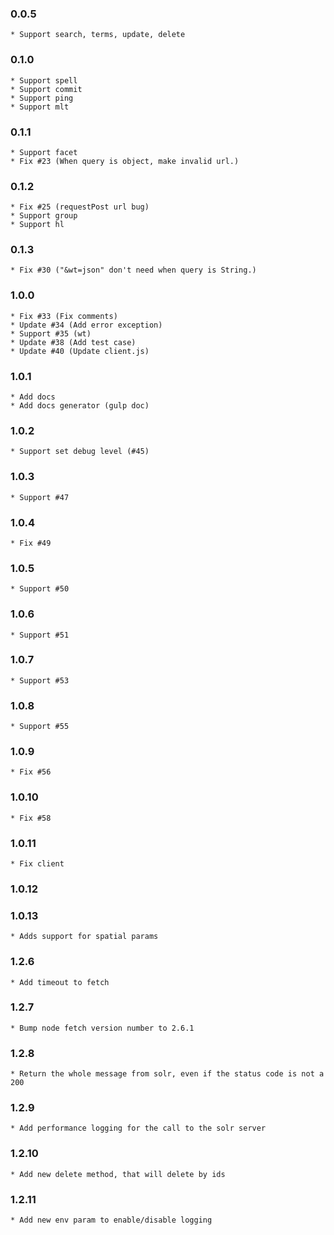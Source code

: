 ### 0.0.5

    * Support search, terms, update, delete

### 0.1.0

    * Support spell
    * Support commit
    * Support ping
    * Support mlt

### 0.1.1

    * Support facet
    * Fix #23 (When query is object, make invalid url.)

### 0.1.2

    * Fix #25 (requestPost url bug)
    * Support group
    * Support hl

### 0.1.3

    * Fix #30 ("&wt=json" don't need when query is String.)

### 1.0.0

    * Fix #33 (Fix comments)
    * Update #34 (Add error exception)
    * Support #35 (wt)
    * Update #38 (Add test case)
    * Update #40 (Update client.js)

### 1.0.1

    * Add docs
    * Add docs generator (gulp doc)

### 1.0.2

    * Support set debug level (#45)

### 1.0.3

    * Support #47

### 1.0.4

    * Fix #49

### 1.0.5

    * Support #50

### 1.0.6

    * Support #51

### 1.0.7

    * Support #53

### 1.0.8

    * Support #55

### 1.0.9

    * Fix #56

### 1.0.10

    * Fix #58

### 1.0.11

    * Fix client

### 1.0.12

### 1.0.13

    * Adds support for spatial params

### 1.2.6

    * Add timeout to fetch

### 1.2.7

    * Bump node fetch version number to 2.6.1

### 1.2.8

    * Return the whole message from solr, even if the status code is not a 200

### 1.2.9

    * Add performance logging for the call to the solr server

### 1.2.10

    * Add new delete method, that will delete by ids

### 1.2.11

    * Add new env param to enable/disable logging
